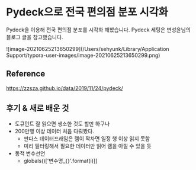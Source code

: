 # Pydeck으로 전국 편의점 분포 시각화

Pydeck을 이용해 전국 편의점 분포를 시각화 해봤습니다.
Pydeck 세팅은 변성윤님의 블로그 글을 참고했습니다.



![image-20210625213650299](/Users/sehyunk/Library/Application Support/typora-user-images/image-20210625213650299.png)



## Reference

https://zzsza.github.io/data/2019/11/24/pydeck/



## 후기 & 새로 배운 것

- 도큐먼트 잘 읽으면 생소한 것도 할만 하구나
- 200만행 이상 데이터 처음 다뤄봤다.
  - 판다스 데이터프래임은 램이 꽉차면 일정 행 이상 읽지 못함
  - 미리 필터링해서 필요한 데이터만 읽어 램을 아낄 수 있을 듯
- 동적 변수선언 
  -  globals()['변수명_{}'.format(i)]]

